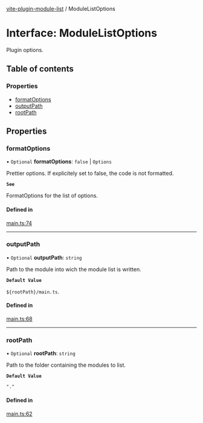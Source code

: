 [vite-plugin-module-list](../README.md) / ModuleListOptions

# Interface: ModuleListOptions

Plugin options.

## Table of contents

### Properties

- [formatOptions](ModuleListOptions.md#formatoptions)
- [outputPath](ModuleListOptions.md#outputpath)
- [rootPath](ModuleListOptions.md#rootpath)

## Properties

### formatOptions

• `Optional` **formatOptions**: ``false`` \| `Options`

Prettier options. If explicitely set to false, the code is not formatted.

**`See`**

FormatOptions for the list of options.

#### Defined in

[main.ts:74](https://github.com/davidbonnet/vite-plugin-module-list/blob/e1e22e0/lib/main.ts#L74)

___

### outputPath

• `Optional` **outputPath**: `string`

Path to the module into wich the module list is written.

**`Default Value`**

`${rootPath}/main.ts`.

#### Defined in

[main.ts:68](https://github.com/davidbonnet/vite-plugin-module-list/blob/e1e22e0/lib/main.ts#L68)

___

### rootPath

• `Optional` **rootPath**: `string`

Path to the folder containing the modules to list.

**`Default Value`**

`"."`

#### Defined in

[main.ts:62](https://github.com/davidbonnet/vite-plugin-module-list/blob/e1e22e0/lib/main.ts#L62)
